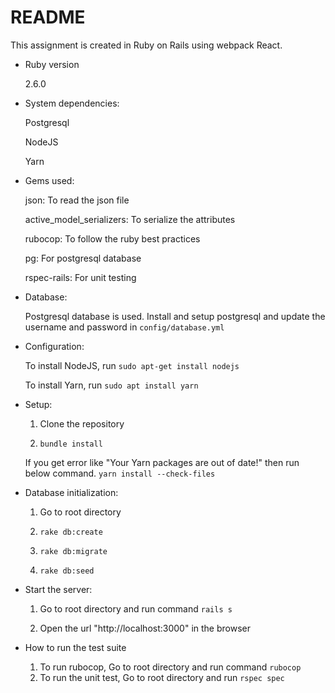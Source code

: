 # README

This assignment is created in Ruby on Rails using webpack React. 

* Ruby version 

  2.6.0

* System dependencies:

  Postgresql
  
  NodeJS 
  
  Yarn
  
* Gems used:

  json: To read the json file
  
  active_model_serializers: To serialize the attributes 
  
  rubocop: To follow the ruby best practices 
  
  pg: For postgresql database
  
  rspec-rails: For unit testing
  
* Database:

  Postgresql database is used. Install and setup postgresql and update the username and password in `config/database.yml` 

* Configuration:

  To install NodeJS, run `sudo apt-get install nodejs`
  
  To install Yarn, run `sudo apt install yarn`
  
* Setup:

  1. Clone the repository
  
  2. `bundle install`
  
  If you get error like "Your Yarn packages are out of date!" then run below command.
  `yarn install --check-files` 

* Database initialization:

  1. Go to root directory
  
  1. `rake db:create`
  
  2. `rake db:migrate`
  
  3. `rake db:seed`

* Start the server:

  1. Go to root directory and run command `rails s`
  
  2. Open the url "http://localhost:3000" in the browser

* How to run the test suite

  1. To run rubocop, Go to root directory and run command `rubocop`
  2. To run the unit test, Go to root directory and run `rspec spec`

